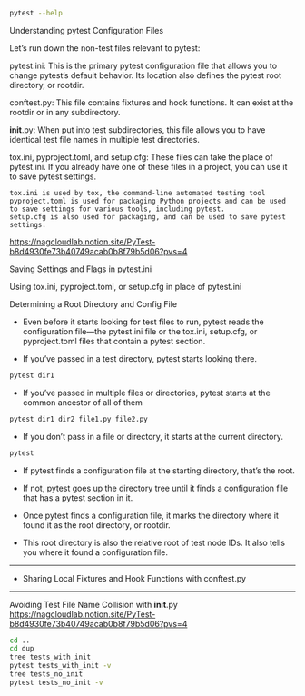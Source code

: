 

```bash
pytest --help
```


Understanding pytest Configuration Files


Let’s run down the non-test files relevant to pytest:

pytest.ini: 
    This is the primary pytest configuration file that allows you to change pytest’s default behavior.
    Its location also defines the pytest root directory, or rootdir.

conftest.py: 
    This file contains fixtures and hook functions. 
    It can exist at the rootdir or in any subdirectory.    

__init__.py: 
    When put into test subdirectories, 
    this file allows you to have identical test file names in multiple test directories.


tox.ini, pyproject.toml, and setup.cfg: 
    These files can take the place of pytest.ini. 
    If you already have one of these files in a project, you can use it to save pytest settings.

    tox.ini is used by tox, the command-line automated testing tool
    pyproject.toml is used for packaging Python projects and can be used to save settings for various tools, including pytest.
    setup.cfg is also used for packaging, and can be used to save pytest settings.

https://nagcloudlab.notion.site/PyTest-b8d4930fe73b40749acab0b8f79b5d06?pvs=4


Saving Settings and Flags in pytest.ini

Using tox.ini, pyproject.toml, or setup.cfg in place of pytest.ini


Determining a Root Directory and Config File


- Even before it starts looking for test files to run, pytest reads the configuration file—the pytest.ini file or the tox.ini, setup.cfg, or pyproject.toml files that contain a pytest section.


- If you’ve passed in a test directory, pytest starts looking there.

```bash
pytest dir1
```

- If you’ve passed in multiple files or directories, pytest starts at the common ancestor of all of them


```bash
pytest dir1 dir2 file1.py file2.py
```

- If you don’t pass in a file or directory, it starts at the current directory. 

```bash
pytest
```

-  If pytest finds a configuration file at the starting directory, that’s the root. 

- If not, pytest goes up the directory tree until it finds a configuration file that has a pytest section in it.

- Once pytest finds a configuration file, it marks the directory where it found it as the root directory, or rootdir. 

- This root directory is also the relative root of test node IDs. It also tells you where it found a configuration file.


---------------


- Sharing Local Fixtures and Hook Functions with conftest.py

----------------


Avoiding Test File Name Collision with __init__.py
https://nagcloudlab.notion.site/PyTest-b8d4930fe73b40749acab0b8f79b5d06?pvs=4


```bash
cd ..
cd dup
tree tests_with_init
pytest tests_with_init -v
tree tests_no_init
pytest tests_no_init -v
```